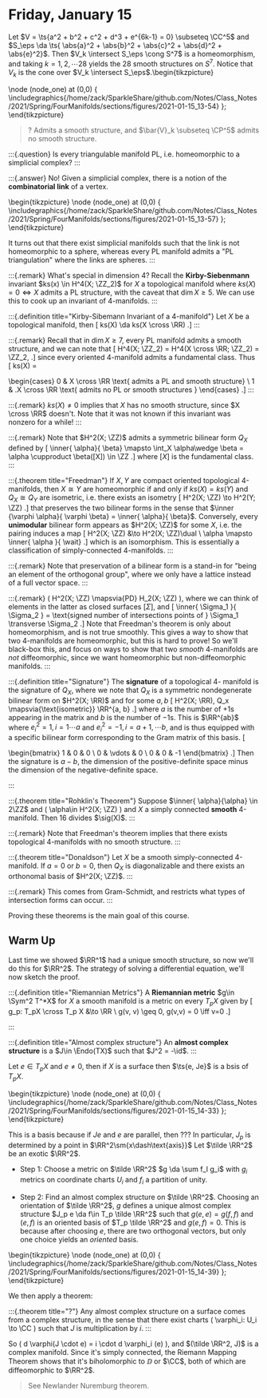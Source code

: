 # Friday, January 15

Let $V = \ts{a^2 + b^2 + c^2 + d^3 + e^{6k-1} = 0} \subseteq \CC^5$ and $S_\eps \da \ts{ \abs{a}^2 + \abs{b}^2 + \abs{c}^2 + \abs{d}^2 + \abs{e}^2}$.
Then $V_k \intersect S_\eps \cong S^7$ is a homeomorphism, and taking $k=1,2,\cdots 28$ yields the 28 smooth structures on $S^7$.
Notice that $V_k$ is the cone over $V_k \intersect S_\eps$.\begin{tikzpicture}

\node (node_one) at (0,0) {
  \includegraphics{/home/zack/SparkleShare/github.com/Notes/Class_Notes/2021/Spring/FourManifolds/sections/figures/2021-01-15_13-54}
  };
  \end{tikzpicture}

> ? Admits a smooth structure, and $\bar{V}_k \subseteq \CP^5$ admits no smooth structure.


:::{.question}
Is every triangulable manifold PL, i.e. homeomorphic to a simplicial complex?
:::


:::{.answer}
No!
Given a simplicial complex, there is a notion of the **combinatorial link** of a vertex.

\begin{tikzpicture}
\node (node_one) at (0,0) {
  \includegraphics{/home/zack/SparkleShare/github.com/Notes/Class_Notes/2021/Spring/FourManifolds/sections/figures/2021-01-15_13-57}
  };
  \end{tikzpicture}

It turns out that there exist simplicial manifolds such that the link is not homeomorphic to a sphere, whereas every PL manifold admits a "PL triangulation" where the links are spheres.
:::


:::{.remark}
What's special in dimension 4?
Recall the **Kirby-Siebenmann** invariant $ks(x) \in H^4(X; \ZZ_2)$ for $X$ a topological manifold where $ks(X) = 0 \iff X$ admits a PL structure, with the caveat that $\dim X \geq 5$.
We can use this to cook up an invariant of 4-manifolds.
:::


:::{.definition title="Kirby-Sibemann Invariant of a 4-manifold"}
Let $X$ be a topological manifold, then 
\[
ks(X) \da ks(X \cross \RR)
.\]
:::


:::{.remark}
Recall that in $\dim X\geq 7$, every PL manifold admits a smooth structure, and we can note that 
\[
H^4(X; \ZZ_2) = H^4(X \cross \RR; \ZZ_2) = \ZZ_2,
.\]
since every oriented 4-manifold admits a fundamental class.
Thus
\[
ks(X) = 

\begin{cases}
0 & X \cross \RR \text{ admits a PL and smooth structure} 
\\
1 & .X \cross \RR \text{ admits no PL or smooth structures }
\end{cases}
.\]
:::


:::{.remark}
$ks(X) \neq 0$ implies that $X$ has no smooth structure, since $X \cross \RR$ doesn't.
Note that it was not known if this invariant was nonzero for a while!
:::


:::{.remark}
Note that $H^2(X; \ZZ)$ admits a symmetric bilinear form $Q_X$ defined by 
\[
\inner{ \alpha}{ \beta} \mapsto \int_X \alpha\wedge \beta = \alpha \cupproduct \beta([X]) \in \ZZ
.\]
where $[X]$ is the fundamental class.
:::


:::{.theorem title="Freedman"}
If $X, Y$ are compact oriented topological 4-manifolds, then $X\cong Y$ are homeomorphic if and only if $ks(X) = ks(Y)$ and $Q_X \cong Q_Y$ are isometric, i.e. there exists an isometry 
\[
H^2(X; \ZZ) \to H^2(Y; \ZZ)
.\]
that preserves the two bilinear forms in the sense that $\inner {\varphi \alpha}{ \varphi \beta} = \inner{ \alpha}{ \beta}$.
Conversely, every **unimodular** bilinear form appears as $H^2(X; \ZZ)$ for some $X$, i.e. the pairing induces a map 
\[
H^2(X; \ZZ) &\to H^2(X; \ZZ)\dual \\
\alpha \mapsto \inner{ \alpha }{ \wait}
.\]
which is an isomorphism.
This is essentially a classification of simply-connected 4-manifolds.
:::


:::{.remark}
Note that preservation of a bilinear form is a stand-in for "being an element of the orthogonal group", where we only have a lattice instead of a full vector space.
:::


:::{.remark}
\( H^2(X; \ZZ) \mapsvia{PD} H_2(X; \ZZ) \), where we can think of elements in the latter as closed surfaces $[\Sigma]$, and
\[
\inner{ \Sigma_1 }{ \Sigma_2 } = \text{signed number of intersections points of } \Sigma_1 \transverse \Sigma_2
.\]
Note that Freedman's theorem is only about homeomorphism, and is not true smoothly.
This gives a way to show that two 4-manifolds are homeomorphic, but this is hard to prove!
So we'll black-box this, and focus on ways to show that two *smooth* 4-manifolds are *not* diffeomorphic, since we want homeomorphic but non-diffeomorphic manifolds.
:::


:::{.definition title="Signature"}
The **signature** of a topological 4- manifold is the signature of $Q_X$, where we note that $Q_X$ is a symmetric nondegenerate bilinear form on $H^2(X; \RR)$ and for some $a, b$
\[
H^2(X; \RR), Q_x \mapsvia{\text{isometric}} \RR^{a, b}
.\]
where $a$ is the number of $+1$s appearing in the matrix and $b$ is the number of $-1$s.
This is $\RR^{ab}$ where $e_i^2 = 1, i=1\cdots a$ and $e_i^2 = -1, i=a+1, \cdots b$, and is thus equipped with a specific bilinear form corresponding to the Gram matrix of this basis.
\[

\begin{bmatrix}
1 & 0 & 0
\\
0 & \vdots & 0
\\
0 & 0 & -1
\end{bmatrix}
.\]
Then the signature is $a-b$, the dimension of the positive-definite space minus the dimension of the negative-definite space.

:::

:::{.theorem title="Rohklin's Theorem"}
Suppose $\inner{ \alpha}{\alpha} \in 2\ZZ$ and \( \alpha\in H^2(X; \ZZ) \) and $X$ a simply connected **smooth** 4-manifold. Then 16 divides $\sig(X)$.
:::


:::{.remark}
Note that Freedman's theorem implies that there exists topological 4-manifolds with no smooth structure.
:::


:::{.theorem title="Donaldson"}
Let $X$ be a smooth simply-connected 4-manifold.
If $a=0$ or $b=0$, then $Q_X$ is diagonalizable and there exists an orthonomal basis of $H^2(X; \ZZ)$.
:::


:::{.remark}
This comes from Gram-Schmidt, and restricts what types of intersection forms can occur.
:::


Proving these theorems is the main goal of this course.

## Warm Up

Last time we showed $\RR^1$ had a unique smooth structure, so now we'll do this for $\RR^2$.
The strategy of solving a differential equation, we'll now sketch the proof.


:::{.definition title="Riemannian Metrics"}
A **Riemannian metric** $g\in \Sym^2 T^*X$ for $X$ a smooth manifold is a metric on every $T_p X$ given by 
\[
g_p: T_pX \cross T_p X &\to \RR \\
g(v, v) \geq 0, g(v,v) = 0 \iff v=0
.\]

:::


:::{.definition title="Almost complex structure"}
An **almost complex structure** is a $J\in \Endo(TX)$ such that $J^2 = -\id$.
:::

Let $e\in T_p X$ and $e\neq 0$, then if $X$ is a surface then $\ts{e, Je}$ is a bsis of $T_p X$.

\begin{tikzpicture}
\node (node_one) at (0,0) {
  \includegraphics{/home/zack/SparkleShare/github.com/Notes/Class_Notes/2021/Spring/FourManifolds/sections/figures/2021-01-15_14-33}
  };
  \end{tikzpicture}

This is a basis because if $Je$ and $e$ are parallel, then ???
In particular, $J_p$ is determined by a point in $\RR^2\sm{x\dash\text{axis}}$
Let $\tilde \RR^2$ be an exotic $\RR^2$.

- Step 1: Choose a metric on $\tilde \RR^2$ $g \da \sum f_I g_i$ with $g_i$ metrics on coordinate charts $U_i$ and $f_i$ a partition of unity.

- Step 2: Find an almost complex structure on $\tilde \RR^2$.
  Choosing an orientation of $\tilde \RR^2$, $g$ defines a unique almost complex structure $J_p e \da f\in T_p \tilde \RR^2$ such that $g(e, e) = g(f, f)$ and $(e, f)$ is an oriented basis of $T_p \tilde \RR^2$ and $g(e, f) = 0$.
  This is because after choosing $e$, there are two orthogonal vectors, but only one choice yields an *oriented* basis.

\begin{tikzpicture}
\node (node_one) at (0,0) {
  \includegraphics{/home/zack/SparkleShare/github.com/Notes/Class_Notes/2021/Spring/FourManifolds/sections/figures/2021-01-15_14-39}
  };
  \end{tikzpicture}

We then apply a theorem:


:::{.theorem title="?"}
Any almost complex structure on a surface comes from a complex structure, in the sense that there exist charts \( \varphi_i: U_i \to \CC \) such that $J$ is multiplication by $i$.
:::

So \( d \varphi(J \cdot e) = i \cdot d \varphi_i (e) \), and $(\tilde \RR^2, J)$ is a complex manifold. 
Since it's simply connected, the Riemann Mapping Theorem shows that it's biholomorphic to $\DD$ or $\CC$, both of which are diffeomorphic to $\RR^2$.

> See Newlander Nuremburg theorem.













